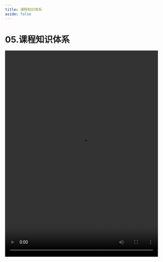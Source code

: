 ```yaml
---
title: 课程知识体系
aside: false
---
```


# 05.课程知识体系

<video autoplay src="http://qn.chinavanes.com/nodejs/module-1/05.课程知识体系.mp4" controls controlsList="nodownload" width="100%" height="680"/>

